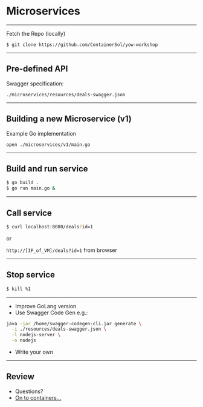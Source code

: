 # Microservices

----

Fetch the Repo (locally)

```
$ git clone https://github.com/ContainerSol/yow-workshop
```

----

## Pre-defined API

Swagger specification:

`./microservices/resources/deals-swagger.json`

----

## Building a new Microservice (v1)

Example Go implementation

`open ./microservices/v1/main.go`

----

## Build and run service

```bash
$ go build .
$ go run main.go &
```

----

## Call service

```bash
$ curl localhost:8080/deals?id=1
```

or

`http://[IP_of_VM]/deals?id=1` from browser

----

## Stop service

```bash
$ kill %1
````

----

- Improve GoLang version
- Use Swagger Code Gen e.g.:
```bash
java -jar /home/swagger-codegen-cli.jar generate \
  -i ./resources/deals-swagger.json \
  -l nodejs-server \
  -o nodejs
```
- Write your own

----


## Review

* Questions?
* [On to containers...](../containers/01_docker-basics.md)